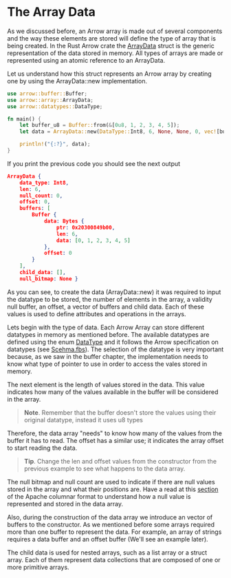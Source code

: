 # The Array Data

As we discussed before, an Arrow array is made out of several components and
the way these elements are stored will define the type of array that is being
created. In the Rust Arrow crate the
[ArrayData](https://docs.rs/arrow/3.0.0/arrow/array/struct.ArrayData.html)
struct is the generic representation of the data stored in memory. All types of
arrays are made or represented using an atomic reference to an ArrayData. 

Let us understand how this struct represents an Arrow array by creating one by
using the ArrayData::new implementation.


```rust
use arrow::buffer::Buffer;
use arrow::array::ArrayData;
use arrow::datatypes::DataType;

fn main() {
    let buffer_u8 = Buffer::from(&[0u8, 1, 2, 3, 4, 5]);
    let data = ArrayData::new(DataType::Int8, 6, None, None, 0, vec![buffer_u8], vec![]);

    println!("{:?}", data);
}
```

If you print the previous code you should see the next output

```json
ArrayData { 
    data_type: Int8,
    len: 6,
    null_count: 0,
    offset: 0, 
    buffers: [
        Buffer { 
            data: Bytes { 
                ptr: 0x20300849b00,
                len: 6, 
                data: [0, 1, 2, 3, 4, 5]
            },
            offset: 0
        }
    ],
    child_data: [],
    null_bitmap: None }
```

As you can see, to create the data (ArrayData::new) it was required to input the
datatype to be stored, the number of elements in the array, a validity null
buffer, an offset, a vector of buffers and child data. Each of these values is
used to define attributes and operations in the arrays. 

Lets begin with the type of data. Each Arrow Array can store different
datatypes in memory as mentioned before. The available datatypes are defined
using the enum
[DataType](https://docs.rs/arrow/3.0.0/arrow/datatypes/enum.DataType.html) and
it follows the Arrow specification on datatypes (see
[Scehma.fbs](https://github.com/apache/arrow/blob/master/format/Schema.fbs)).
The selection of the datatype is very important because, as we saw in the
buffer chapter, the implementation needs to know what type of pointer to use
in order to access the vales stored in memory. 

The next element is the length of values stored in the data. This value
indicates how many of the values available in the buffer will be considered in
the array.

> **Note**. Remember that the buffer doesn't store the values using their
> original datatype, instead it uses u8 types

Therefore, the data array "needs" to know how many of the values from the
buffer it has to read. The offset has a similar use; it indicates the array
offset to start reading the data.

> **Tip**. Change the len and offset values from the constructor from the
> previous example to see what happens to the data array.

The null bitmap and null count are used to indicate if there are null values
stored in the array and what their positions are. Have a read at this
[section](https://github.com/apache/arrow/blob/master/docs/source/format/Columnar.rst#null-count)
of the Apache columnar format to understand how a null value is represented and
stored in the data array.

Also, during the construction of the data array we introduce an vector of
buffers to the constructor.  As we mentioned before some arrays required more
than one buffer to represent the data.  For example, an array of strings
requires a data buffer and an offset buffer (We'll see an example later).

The child data is used for nested arrays, such as a list array or a struct
array.  Each of them represent data collections that are composed of one or
more primitive arrays.


 

